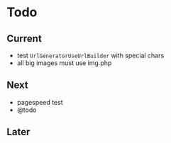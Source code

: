 # Todo

## Current

- test `UrlGeneratorUseUrlBuilder` with special chars
- all big images must use img.php

## Next

- pagespeed test
- @todo

## Later
